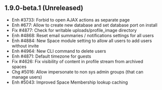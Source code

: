 1.9.0-beta.1 (Unreleased)
----------------------------

- Enh #3733: Forbid to open AJAX actions as separate page
- Enh #677: Allow to create new database and set database port on install
- Fix #4877: Check for writable uploads/profile_image directory
- Enh #4868: Reset email summaries / notifications settings for all users
- Enh #4884: New Space module setting to allow all users to add users without invite
- Enh #4964: New CLI command to delete users 
- Enh #4871: Default timezone for guests
- Fix #4626: Fix visibility of content in profile stream from archived spaces
- Chg #5016: Allow impersonate to non sys admin groups (that can manage users)
- Enh #5043: Improved Space Membership lookup caching
